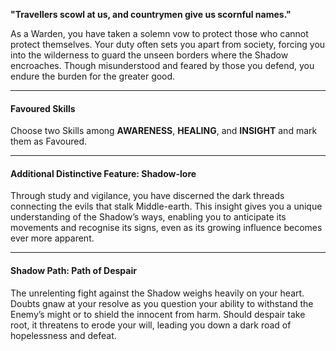 **"Travellers scowl at us, and countrymen give us scornful names."**

As a Warden, you have taken a solemn vow to protect those who cannot protect themselves. Your duty often sets you apart from society, forcing you into the wilderness to guard the unseen borders where the Shadow encroaches. Though misunderstood and feared by those you defend, you endure the burden for the greater good.

---

#### **Favoured Skills**  
Choose two Skills among **AWARENESS**, **HEALING**, and **INSIGHT** and mark them as Favoured.  

---

#### **Additional Distinctive Feature: Shadow-lore**  
Through study and vigilance, you have discerned the dark threads connecting the evils that stalk Middle-earth. This insight gives you a unique understanding of the Shadow’s ways, enabling you to anticipate its movements and recognise its signs, even as its growing influence becomes ever more apparent.  

---

#### **Shadow Path: Path of Despair**  
The unrelenting fight against the Shadow weighs heavily on your heart. Doubts gnaw at your resolve as you question your ability to withstand the Enemy’s might or to shield the innocent from harm. Should despair take root, it threatens to erode your will, leading you down a dark road of hopelessness and defeat.  
